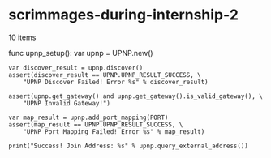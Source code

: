 # scrimmages-during-internship-2

10 items


func upnp_setup():
	var upnp = UPNP.new()
	
	var discover_result = upnp.discover()
	assert(discover_result == UPNP.UPNP_RESULT_SUCCESS, \
		"UPNP Discover Failed! Error %s" % discover_result)

	assert(upnp.get_gateway() and upnp.get_gateway().is_valid_gateway(), \
		"UPNP Invalid Gateway!")

	var map_result = upnp.add_port_mapping(PORT)
	assert(map_result == UPNP.UPNP_RESULT_SUCCESS, \
		"UPNP Port Mapping Failed! Error %s" % map_result)
	
	print("Success! Join Address: %s" % upnp.query_external_address())
